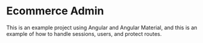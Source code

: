 # Ecommerce Admin

This is an example project using Angular and Angular Material, and this is an example of how to handle sessions, users, and protect routes.
